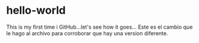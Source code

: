 # hello-world
This is my first time i GitHub...let's see how it goes...
Este es el cambio que le hago al archivo para corroborar que hay una version diferente.
